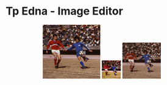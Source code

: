 # Tp Edna - Image Editor

<p align="center">
  <img src="generated_photos/soccer.png" width="30%" />
  <img src="generated_photos/soccer_halftone.png" width="10%" />
  <img src="generated_photos/soccer_kmeans.png" width="20%" />
</p>
